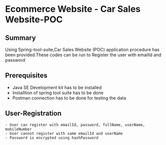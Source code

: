 # Ecommerce Website - Car Sales Website-POC

## Summary
 
Using Spring-tool-suite,Car Sales Website (POC) application procedure has been provided.These codes can be run to Register the user with emailId and password

## Prerequisites 
 
 - Java SE Development kit has to be installed
 - Installtion of spring tool suite has to be done
 - Postman connection has to be done for testing the data
 
 
## User-Registration

	- User can register with emailId, password, fullName, userName,     mobileNumber
	- User cannot register with same emailId and userName
	- Password is encrypted using hashPassword

	

   

 

